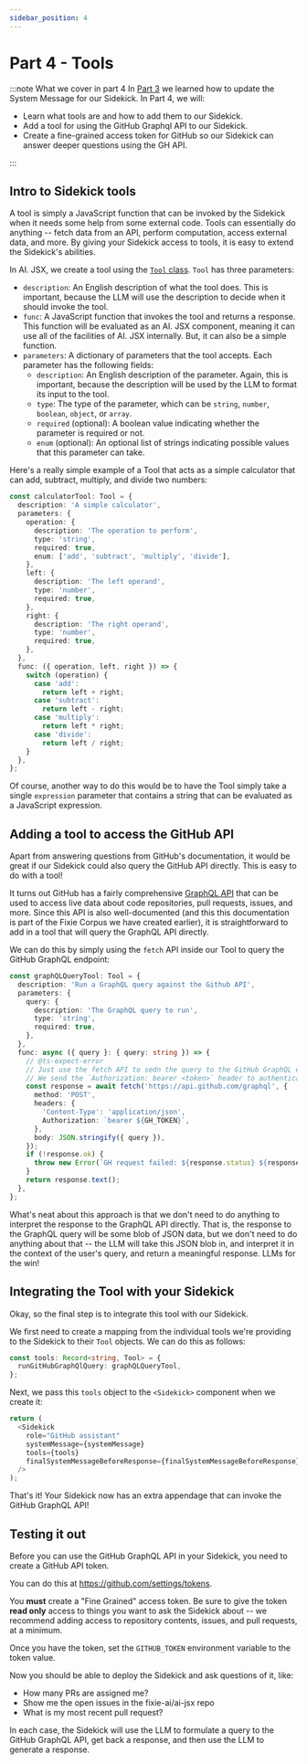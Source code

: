 ```yaml
---
sidebar_position: 4
---
```


# Part 4 - Tools

:::note What we cover in part 4
In [Part 3](./part3-systemMessage) we learned how to update the System Message for our Sidekick. In Part 4, we will:

- Learn what tools are and how to add them to our Sidekick.
- Add a tool for using the GitHub Graphql API to our Sidekick.
- Create a fine-grained access token for GitHub so our Sidekick can answer deeper questions using the GH API.

:::

## Intro to Sidekick tools

A tool is simply a JavaScript function that can be invoked by the Sidekick when it needs some help from some external
code. Tools can essentially do anything -- fetch data from an API, perform computation, access external data, and more.
By giving your Sidekick access to tools, it is easy to extend the Sidekick's abilities.

In AI. JSX, we create a tool using the [ `Tool` class](https://docs.ai-jsx.com/api/interfaces/batteries_use_tools.Tool).
`Tool` has three parameters:

- `description`: An English description of what the tool does. This is important, because the LLM
  will use the description to decide when it should invoke the tool.
- `func`: A JavaScript function that invokes the tool and returns a response. This function
  will be evaluated as an AI. JSX component, meaning it can use all of the facilities of AI. JSX
  internally. But, it can also be a simple function.
- `parameters`: A dictionary of parameters that the tool accepts. Each parameter has the
  following fields:
  - `description`: An English description of the parameter. Again, this is important, because
    the description will be used by the LLM to format its input to the tool.
  - `type`: The type of the parameter, which can be `string`, `number`, `boolean`, `object`, or `array`.
  - `required` (optional): A boolean value indicating whether the parameter is required or not.
  - `enum` (optional): An optional list of strings indicating possible values that this parameter
    can take.

Here's a really simple example of a Tool that acts as a simple calculator that can add, subtract,
multiply, and divide two numbers:

```typescript
const calculatorTool: Tool = {
  description: 'A simple calculator',
  parameters: {
    operation: {
      description: 'The operation to perform',
      type: 'string',
      required: true,
      enum: ['add', 'subtract', 'multiply', 'divide'],
    },
    left: {
      description: 'The left operand',
      type: 'number',
      required: true,
    },
    right: {
      description: 'The right operand',
      type: 'number',
      required: true,
    },
  },
  func: ({ operation, left, right }) => {
    switch (operation) {
      case 'add':
        return left + right;
      case 'subtract':
        return left - right;
      case 'multiply':
        return left * right;
      case 'divide':
        return left / right;
    }
  },
};
```

Of course, another way to do this would be to have the Tool simply take a single `expression`
parameter that contains a string that can be evaluated as a JavaScript expression.

## Adding a tool to access the GitHub API

Apart from answering questions from GitHub's documentation, it would be great if our Sidekick
could also query the GitHub API directly. This is easy to do with a tool!

It turns out GitHub has a fairly comprehensive [GraphQL API](https://docs.github.com/en/graphql)
that can be used to access live data about code repositories, pull requests, issues, and more.
Since this API is also well-documented (and this this documentation is part of the
Fixie Corpus we have created earlier), it is straightforward to add in a tool that will
query the GraphQL API directly.

We can do this by simply using the `fetch` API inside our Tool to query the GitHub GraphQL
endpoint:

```typescript
const graphQLQueryTool: Tool = {
  description: 'Run a GraphQL query against the Github API',
  parameters: {
    query: {
      description: 'The GraphQL query to run',
      type: 'string',
      required: true,
    },
  },
  func: async ({ query }: { query: string }) => {
    // @ts-expect-error
    // Just use the fetch API to sedn the query to the GitHub GraphQL endpoint.
    // We send the `Authorization: bearer <token>` header to authenticate the request.
    const response = await fetch('https://api.github.com/graphql', {
      method: 'POST',
      headers: {
        'Content-Type': 'application/json',
        Authorization: `bearer ${GH_TOKEN}`,
      },
      body: JSON.stringify({ query }),
    });
    if (!response.ok) {
      throw new Error(`GH request failed: ${response.status} ${response.statusText} ${response.body}`);
    }
    return response.text();
  },
};
```

What's neat about this approach is that we don't need to do anything to interpret
the response to the GraphQL API directly. That is, the response to the GraphQL query will be some
blob of JSON data, but we don't need to do anything about that -- the LLM will take this
JSON blob in, and interpret it in the context of the user's query, and return a meaningful
response. LLMs for the win!

## Integrating the Tool with your Sidekick

Okay, so the final step is to integrate this tool with our Sidekick.

We first need to create a mapping from the individual tools we're providing to the
Sidekick to their `Tool` objects. We can do this as follows:

```typescript
const tools: Record<string, Tool> = {
  runGitHubGraphQlQuery: graphQLQueryTool,
};
```

Next, we pass this `tools` object to the `<Sidekick>` component when we create it:

```typescript
return (
  <Sidekick
    role="GitHub assistant"
    systemMessage={systemMessage}
    tools={tools}
    finalSystemMessageBeforeResponse={finalSystemMessageBeforeResponse}
  />
);
```

That's it! Your Sidekick now has an extra appendage that can invoke the GitHub GraphQL API!

## Testing it out

Before you can use the GitHub GraphQL API in your Sidekick, you need to create a GitHub API
token.

You can do this at https://github.com/settings/tokens.

You **must** create a "Fine Grained" access token. Be sure to give the token
**read only** access to things you want to ask the Sidekick about -- we recommend
adding access to repository contents, issues, and pull requests, at a minimum.

Once you have the token, set the `GITHUB_TOKEN` environment variable to the token value.

Now you should be able to deploy the Sidekick and ask questions of it, like:

- How many PRs are assigned me?
- Show me the open issues in the fixie-ai/ai-jsx repo
- What is my most recent pull request?

In each case, the Sidekick will use the LLM to formulate a query to the GitHub GraphQL API,
get back a response, and then use the LLM to generate a response.
